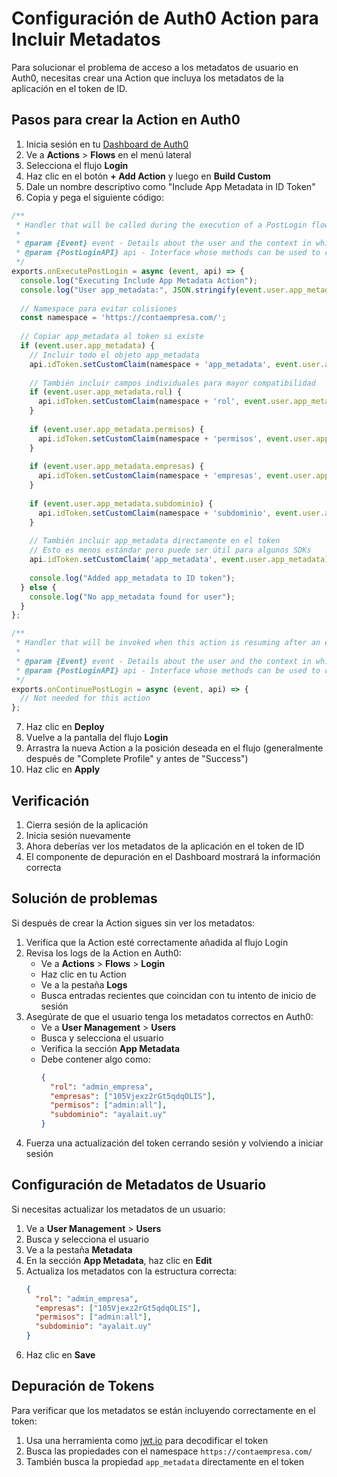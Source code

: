 # Configuración de Auth0 Action para Incluir Metadatos

Para solucionar el problema de acceso a los metadatos de usuario en Auth0, necesitas crear una Action que incluya los metadatos de la aplicación en el token de ID.

## Pasos para crear la Action en Auth0

1. Inicia sesión en tu [Dashboard de Auth0](https://manage.auth0.com/)
2. Ve a **Actions** > **Flows** en el menú lateral
3. Selecciona el flujo **Login**
4. Haz clic en el botón **+ Add Action** y luego en **Build Custom**
5. Dale un nombre descriptivo como "Include App Metadata in ID Token"
6. Copia y pega el siguiente código:

```javascript
/**
 * Handler that will be called during the execution of a PostLogin flow.
 *
 * @param {Event} event - Details about the user and the context in which they are logging in.
 * @param {PostLoginAPI} api - Interface whose methods can be used to change the behavior of the login.
 */
exports.onExecutePostLogin = async (event, api) => {
  console.log("Executing Include App Metadata Action");
  console.log("User app_metadata:", JSON.stringify(event.user.app_metadata));
  
  // Namespace para evitar colisiones
  const namespace = 'https://contaempresa.com/';
  
  // Copiar app_metadata al token si existe
  if (event.user.app_metadata) {
    // Incluir todo el objeto app_metadata
    api.idToken.setCustomClaim(namespace + 'app_metadata', event.user.app_metadata);
    
    // También incluir campos individuales para mayor compatibilidad
    if (event.user.app_metadata.rol) {
      api.idToken.setCustomClaim(namespace + 'rol', event.user.app_metadata.rol);
    }
    
    if (event.user.app_metadata.permisos) {
      api.idToken.setCustomClaim(namespace + 'permisos', event.user.app_metadata.permisos);
    }
    
    if (event.user.app_metadata.empresas) {
      api.idToken.setCustomClaim(namespace + 'empresas', event.user.app_metadata.empresas);
    }
    
    if (event.user.app_metadata.subdominio) {
      api.idToken.setCustomClaim(namespace + 'subdominio', event.user.app_metadata.subdominio);
    }
    
    // También incluir app_metadata directamente en el token
    // Esto es menos estándar pero puede ser útil para algunos SDKs
    api.idToken.setCustomClaim('app_metadata', event.user.app_metadata);
    
    console.log("Added app_metadata to ID token");
  } else {
    console.log("No app_metadata found for user");
  }
};

/**
 * Handler that will be invoked when this action is resuming after an external redirect.
 *
 * @param {Event} event - Details about the user and the context in which they are logging in.
 * @param {PostLoginAPI} api - Interface whose methods can be used to change the behavior of the login.
 */
exports.onContinuePostLogin = async (event, api) => {
  // Not needed for this action
};
```

7. Haz clic en **Deploy**
8. Vuelve a la pantalla del flujo **Login**
9. Arrastra la nueva Action a la posición deseada en el flujo (generalmente después de "Complete Profile" y antes de "Success")
10. Haz clic en **Apply**

## Verificación

1. Cierra sesión de la aplicación
2. Inicia sesión nuevamente
3. Ahora deberías ver los metadatos de la aplicación en el token de ID
4. El componente de depuración en el Dashboard mostrará la información correcta

## Solución de problemas

Si después de crear la Action sigues sin ver los metadatos:

1. Verifica que la Action esté correctamente añadida al flujo Login
2. Revisa los logs de la Action en Auth0:
   - Ve a **Actions** > **Flows** > **Login**
   - Haz clic en tu Action
   - Ve a la pestaña **Logs**
   - Busca entradas recientes que coincidan con tu intento de inicio de sesión
3. Asegúrate de que el usuario tenga los metadatos correctos en Auth0:
   - Ve a **User Management** > **Users**
   - Busca y selecciona el usuario
   - Verifica la sección **App Metadata**
   - Debe contener algo como:
     ```json
     {
       "rol": "admin_empresa",
       "empresas": ["105Vjexz2rGt5qdqOLIS"],
       "permisos": ["admin:all"],
       "subdominio": "ayalait.uy"
     }
     ```
4. Fuerza una actualización del token cerrando sesión y volviendo a iniciar sesión

## Configuración de Metadatos de Usuario

Si necesitas actualizar los metadatos de un usuario:

1. Ve a **User Management** > **Users**
2. Busca y selecciona el usuario
3. Ve a la pestaña **Metadata**
4. En la sección **App Metadata**, haz clic en **Edit**
5. Actualiza los metadatos con la estructura correcta:
   ```json
   {
     "rol": "admin_empresa",
     "empresas": ["105Vjexz2rGt5qdqOLIS"],
     "permisos": ["admin:all"],
     "subdominio": "ayalait.uy"
   }
   ```
6. Haz clic en **Save**

## Depuración de Tokens

Para verificar que los metadatos se están incluyendo correctamente en el token:

1. Usa una herramienta como [jwt.io](https://jwt.io/) para decodificar el token
2. Busca las propiedades con el namespace `https://contaempresa.com/`
3. También busca la propiedad `app_metadata` directamente en el token